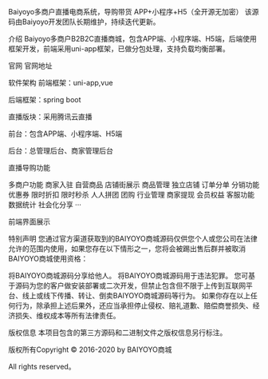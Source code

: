Baiyoyo多商户直播电商系统，导购带货 APP+小程序+H5（全开源无加密）
该源码由Baiyoyo开发团队长期维护，持续迭代更新。

介绍
Baiyoyo多商户B2B2C直播商城，包含APP端、小程序端、H5端，后端使用框架开发，前端采用uni-app框架，已做分包处理，支持负载均衡部署。

官网
官网地址

软件架构
前端框架：uni-app,vue

后端框架：spring boot

直播版块：采用腾讯云直播

前台：包含APP端、小程序端、H5端

后台：总管理后台、商家管理后台


直播导购功能


多商户功能
商家入驻
自营商品
店铺街展示
商品管理
独立店铺
订单分单
分销功能
优惠券
限时折扣
限时秒杀
人人拼团
团购
行业管理
商家提现
会员权益
客服功能
数据统计
社会化分享
···

前端界面展示
 

特别声明
您通过官方渠道获取到的BAIYOYO商城源码仅供您个人或您公司在法律允许的范围内使用，如果您存在以下情形之一，您将会被踢出售后群并被取消BAIYOYO商城使用资格：

将BAIYOYO商城源码分享给他人。
将BAIYOYO商城源码用于违法犯罪。
您可基于源码为您的客户做安装部署或二次开发，但禁止包含但不限于上传到互联网平台、线上或线下传播、转让、倒卖BAIYOYO商城源码等行为。
如果你存在以上任何行为，除承担上述后果外，还应当承担停止侵权、赔礼道歉、赔偿商誉损失、经济损失、维权成本等所有法律责任。

版权信息
本项目包含的第三方源码和二进制文件之版权信息另行标注。

版权所有Copyright © 2016-2020 by BAIYOYO商城 

All rights reserved。
